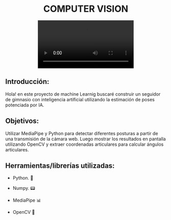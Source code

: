 # <h1 align=center> **COMPUTER VISION** </h1>

<p align="center">
<video src="bisep01-3.mp4"   
>
</p>


## Introducción:

Hola! en este proyecto de machine Learnig buscaré construir un seguidor de gimnasio con inteligencia artificial utilizando la estimación de poses potenciada por IA.

## Objetivos: 
Utilizar MediaPipe y Python para detectar diferentes posturas a partir de una transmisión de la cámara web. Luego mostrar los resultados en pantalla utilizando OpenCV y extraer coordenadas articulares para calcular ángulos articulares.







## Herramientas/librerías utilizadas:

+ Python. 🐍

+ Numpy. 📟

+ MediaPipe 📊

+ OpenCV 🤖



